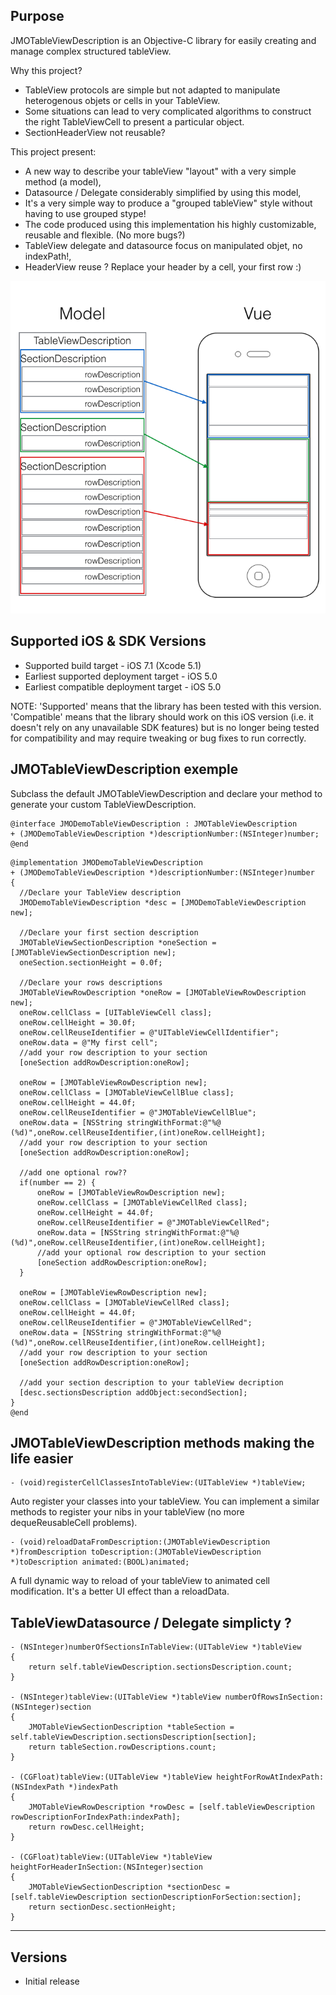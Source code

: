 Purpose
--------------
JMOTableViewDescription is an Objective-C library for easily creating and manage complex structured tableView.

Why this project?
* TableView protocols are simple but not adapted to manipulate heterogenous objets or cells in your TableView.
* Some situations can lead to very complicated algorithms to construct the right TableViewCell to present a particular object.
* SectionHeaderView not reusable?

This project present:
* A new way to describe your tableView "layout" with a very simple method (a model),
* Datasource / Delegate considerably simplified by using this model,
* It's a very simple way to produce a "grouped tableView" style without having to use grouped stype!
* The code produced using this implementation his highly customizable, reusable and flexible. (No more bugs?)
* TableView delegate and datasource focus on manipulated objet, no indexPath!, 
* HeaderView reuse ? Replace your header by a cell, your first row :) 

![Image](screenshots/concept.png)

Supported iOS & SDK Versions
-----------------------------

* Supported build target - iOS 7.1 (Xcode 5.1)
* Earliest supported deployment target - iOS 5.0
* Earliest compatible deployment target - iOS 5.0

NOTE: 'Supported' means that the library has been tested with this version. 'Compatible' means that the library should work on this iOS version (i.e. it doesn't rely on any unavailable SDK features) but is no longer being tested for compatibility and may require tweaking or bug fixes to run correctly.

JMOTableViewDescription exemple
------------------
Subclass the default JMOTableViewDescription and declare your method to generate your custom TableViewDescription.
```objc
@interface JMODemoTableViewDescription : JMOTableViewDescription
+ (JMODemoTableViewDescription *)descriptionNumber:(NSInteger)number;
@end
```

```objc
@implementation JMODemoTableViewDescription
+ (JMODemoTableViewDescription *)descriptionNumber:(NSInteger)number
{
  //Declare your TableView description
  JMODemoTableViewDescription *desc = [JMODemoTableViewDescription new];

  //Declare your first section description
  JMOTableViewSectionDescription *oneSection = [JMOTableViewSectionDescription new];
  oneSection.sectionHeight = 0.0f;

  //Declare your rows descriptions
  JMOTableViewRowDescription *oneRow = [JMOTableViewRowDescription new];
  oneRow.cellClass = [UITableViewCell class];
  oneRow.cellHeight = 30.0f;
  oneRow.cellReuseIdentifier = @"UITableViewCellIdentifier";
  oneRow.data = @"My first cell";
  //add your row description to your section
  [oneSection addRowDescription:oneRow];

  oneRow = [JMOTableViewRowDescription new];
  oneRow.cellClass = [JMOTableViewCellBlue class];
  oneRow.cellHeight = 44.0f;
  oneRow.cellReuseIdentifier = @"JMOTableViewCellBlue";
  oneRow.data = [NSString stringWithFormat:@"%@ (%d)",oneRow.cellReuseIdentifier,(int)oneRow.cellHeight];
  //add your row description to your section
  [oneSection addRowDescription:oneRow];

  //add one optional row??
  if(number == 2) {
      oneRow = [JMOTableViewRowDescription new];
      oneRow.cellClass = [JMOTableViewCellRed class];
      oneRow.cellHeight = 44.0f;
      oneRow.cellReuseIdentifier = @"JMOTableViewCellRed";
      oneRow.data = [NSString stringWithFormat:@"%@ (%d)",oneRow.cellReuseIdentifier,(int)oneRow.cellHeight];
      //add your optional row description to your section
      [oneSection addRowDescription:oneRow];
  }

  oneRow = [JMOTableViewRowDescription new];
  oneRow.cellClass = [JMOTableViewCellRed class];
  oneRow.cellHeight = 44.0f;
  oneRow.cellReuseIdentifier = @"JMOTableViewCellRed";
  oneRow.data = [NSString stringWithFormat:@"%@ (%d)",oneRow.cellReuseIdentifier,(int)oneRow.cellHeight];
  //add your row description to your section
  [oneSection addRowDescription:oneRow];

  //add your section description to your tableView decription
  [desc.sectionsDescription addObject:secondSection];
}
@end
```
JMOTableViewDescription methods making the life easier
------------------
```objc
- (void)registerCellClassesIntoTableView:(UITableView *)tableView;
```
Auto register your classes into your tableView.
You can implement a similar methods to register your nibs in your tableView (no more dequeReusableCell problems).

```objc
- (void)reloadDataFromDescription:(JMOTableViewDescription *)fromDescription toDescription:(JMOTableViewDescription *)toDescription animated:(BOOL)animated;
```
A full dynamic way to reload of your tableView to animated cell modification.
It's a better UI effect than a reloadData.

TableViewDatasource / Delegate simplicty ?
------------------
```objc
- (NSInteger)numberOfSectionsInTableView:(UITableView *)tableView
{
    return self.tableViewDescription.sectionsDescription.count;
}

- (NSInteger)tableView:(UITableView *)tableView numberOfRowsInSection:(NSInteger)section
{
    JMOTableViewSectionDescription *tableSection = self.tableViewDescription.sectionsDescription[section];
    return tableSection.rowDescriptions.count;
}

- (CGFloat)tableView:(UITableView *)tableView heightForRowAtIndexPath:(NSIndexPath *)indexPath
{
    JMOTableViewRowDescription *rowDesc = [self.tableViewDescription rowDescriptionForIndexPath:indexPath];
    return rowDesc.cellHeight;
}

- (CGFloat)tableView:(UITableView *)tableView heightForHeaderInSection:(NSInteger)section
{
    JMOTableViewSectionDescription *sectionDesc = [self.tableViewDescription sectionDescriptionForSection:section];
    return sectionDesc.sectionHeight;
}
```

------------------

Versions
------------------

- Initial release
